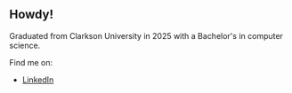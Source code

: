 ## Howdy!
Graduated from Clarkson University in 2025 with a Bachelor's in computer science.

Find me on:
 - [LinkedIn](https://www.linkedin.com/in/owen-danke/)
